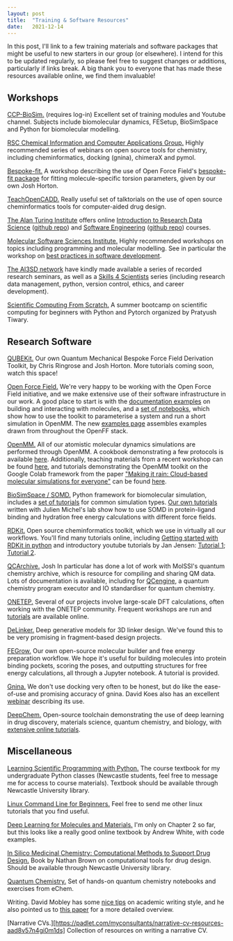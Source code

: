 ```yaml
---
layout: post
title:  "Training & Software Resources"
date:   2021-12-14
---
```


In this post, I'll link to a few training materials and software packages that might be useful to new starters in our group (or elsewhere). I intend for this to be updated regularly, so please feel free to suggest changes or additions, particularly if links break. A big thank you to everyone that has made these resources available online, we find them invaluable!


## Workshops

[CCP-BioSim.][ccpbiosim] (requires log-in) Excellent set of training modules and Youtube channel. Subjects include biomolecular dynamics, FESetup, BioSimSpace and Python for biomolecular modelling.

[RSC Chemical Information and Computer Applications Group.][rsc-cicag] Highly recommended series of webinars on open source tools for chemistry, including cheminformatics, docking (gnina), chimeraX and pymol.

[Bespoke-fit.][bespokefit] A workshop describing the use of Open Force Field's [bespoke-fit package][bespokefit-github] for fitting molecule-specific torsion parameters, given by our own Josh Horton.

[TeachOpenCADD.][teachopencadd] Really useful set of talktorials on the use of open source cheminformatics tools for computer-aided drug design.

[The Alan Turing Institute][turing] offers online [Introduction to Research Data Science][turing1] ([github repo][turing-github1]) and [Software Engineering][turing2] ([github repo][turing-github2]) courses.

[Molecular Software Sciences Institute.][molssi] Highly recommended workshops on topics including programming and molecular modelling. See in particular the workshop on [best practices in software development][molssi2].

[The AI3SD network][ai3sd1] have kindly made available a series of recorded research seminars, as well as a [Skills 4 Scientists][ai3sd2] series (including research data management, python, version control, ethics, and career development).

[Scientific Computing From Scratch.][scotch] A summer bootcamp on scientific computing for beginners with Python and Pytorch organized by Pratyush Tiwary.


## Research Software

[QUBEKit.][qubekit] Our own Quantum Mechanical Bespoke Force Field Derivation Toolkit, by Chris Ringrose and Josh Horton. More tutorials coming soon, watch this space!

[Open Force Field.][openff] We're very happy to be working with the Open Force Field initiative, and we make extensive use of their software infrastructure in our work. A good place to start is with the [documentation examples][openff1] on building and interacting with molecules, and a [set of notebooks][openff2], which show how to use the toolkit to parameterise a system and run a short simulation in OpenMM. The new [examples page][openff-examples] assembles examples drawn from throughout the OpenFF stack.

[OpenMM.][openmm] All of our atomistic molecular dynamics simulations are performed through OpenMM. A cookbook demonstrating a few protocols is available [here][openmm-tut]. Additionally, teaching materials from a recent workshop can be found [here][openmm-summschool], and tutorials demonstrating the OpenMM toolkit on the Google Colab framework from the paper ["Making it rain: Cloud-based molecular simulations for everyone"][making-it-rain-paper] can be found [here][making-it-rain].

[BioSimSpace / SOMD.][bss] Python framework for biomolecular simulation, includes a [set of tutorials][bss-tut] for common simulation types. [Our own tutorials][somd-qube] written with Julien Michel's lab show how to use SOMD in protein-ligand binding and hydration free energy calculations with different force fields.

[RDKit.][rdkit] Open source cheminformatics toolkit, which we use in virtually all our workflows. You'll find many tutorials online, including [Getting started with RDKit in python][rdkit-tut] and introductory youtube tutorials by Jan Jensen: [Tutorial 1][rdkit1]; [Tutorial 2][rdkit2].

[QCArchive.][qcarchive] Josh In particular has done a lot of work with MolSSI's quantum chemistry archive, which is resource for compiling and sharing QM data. Lots of documentation is available, including for [QCengine][qcengine], a quantum chemistry program executor and IO standardiser for quantum chemistry.

[ONETEP.][onetep] Several of our projects involve large-scale DFT calculations, often working with the ONETEP community. Frequent workshops are run and [tutorials][onetep-tut] are available online.

[DeLinker.][delinker] Deep generative models for 3D linker design. We've found this to be very promising in fragment-based design projects.

[FEGrow.][fegrow] Our own open-source molecular builder and free energy preparation workflow. We hope it's useful for building molecules into protein binding pockets, scoring the poses, and outputting structures for free energy calculations, all through a Jupyter notebook. A tutorial is provided.

[Gnina.][gnina] We don't use docking very often to be honest, but do like the ease-of-use and promising accuracy of gnina. David Koes also has an excellent [webinar][gnina-tut] describing its use.

[DeepChem.][deepchem] Open-source toolchain demonstrating the use of deep learning in drug discovery, materials science, quantum chemistry, and biology, with [extensive online tutorials][deepchem-tut].


## Miscellaneous

[Learning Scientific Programming with Python.][python] The course textbook for my undergraduate Python classes (Newcastle students, feel free to message me for access to course materials). Textbook should be available through Newcastle University library.

[Linux Command Line for Beginners.][linux] Feel free to send me other linux tutorials that you find useful.

[Deep Learning for Molecules and Materials.][ml] I'm only on Chapter 2 so far, but this looks like a really good online textbook by Andrew White, with code examples.

[In Silico Medicinal Chemistry: Computational Methods to Support Drug Design.][brown] Book by Nathan Brown on computational tools for drug design. Should be available through Newcastle University library.

[Quantum Chemistry.][echem] Set of hands-on quantum chemistry notebooks and exercises from eChem.

Writing. David Mobley has some [nice tips][mobleylab] on academic writing style, and he also pointed us to [this paper][artofwriting] for a more detailed overview.

[Narrative CVs.][https://padlet.com/myconsultants/narrative-cv-resources-aad8v57n4gi0m1ds] Collection of resources on writing a narrative CV.


[linux]: https://ubuntu.com/tutorials/command-line-for-beginners#1-overview
[echem]: https://kthpanor.github.io/echem/docs/intro.html
[ccpbiosim]: https://www.ccpbiosim.ac.uk/training
[openff]: https://openforcefield.org
[openff1]: https://open-forcefield-toolkit.readthedocs.io/en/0.10.6/users/molecule_cookbook.html
[openff2]: https://github.com/openforcefield/openff-toolkit/tree/0.10.6/examples#examples-using-smirnoff-with-the-toolkit
[openff-examples]: https://docs.openforcefield.org/en/latest/examples.html
[bespokefit]: https://www.youtube.com/watch?v=xQ8pnYcmWSU
[bespokefit-github]: https://github.com/openforcefield/openff-bespokefit
[teachopencadd]: https://projects.volkamerlab.org/teachopencadd/
[bss]: https://biosimspace.org
[bss-tut]: https://github.com/michellab/BioSimSpaceTutorials
[somd-qube]: https://github.com/cole-group/QUBE-SOMD-paper
[rsc-cicag]: https://www.youtube.com/c/RSCCICAG/videos
[brown]: https://pubs.rsc.org/en/content/ebook/978-1-78262-163-8
[python]: https://www-cambridge-org.libproxy.ncl.ac.uk/core/books/learning-scientific-programming-with-python/3D264483BC7B380A3059B3861C661237
[turing]: https://www.turing.ac.uk
[turing-github1]: https://github.com/alan-turing-institute/rds-course
[turing1]: https://alan-turing-institute.github.io/rds-course/index.html
[turing2]: https://alan-turing-institute.github.io/rse-course/html/index.html
[turing-github2]: https://github.com/alan-turing-institute/rse-course
[molssi]: http://education.molssi.org/resources.html#programming
[qubekit]: https://github.com/qubekit/QUBEKit
[openmm]: https://openmm.org
[openmm-tut]: https://openmm.github.io/openmm-cookbook/latest/cookbook
[openmm-summschool]: https://github.com/openmm/openmm_workshop_july2023
[making-it-rain]: https://github.com/pablo-arantes/making-it-rain
[making-it-rain-paper]: https://doi.org/10.1021/acs.jcim.1c00998
[onetep]: https://www.onetep.org/Main/HomePage
[onetep-tut]: https://www.onetep.org/Main/Tutorials
[rdkit]: https://www.rdkit.org/docs/index.html
[rdkit-tut]: https://www.rdkit.org/docs/GettingStartedInPython.html
[rdkit1]: https://www.youtube.com/watch?v=ERvUf_lNopo&t=0s
[rdkit2]: https://www.youtube.com/watch?v=3qzZbaUzo9M
[delinker]: https://github.com/oxpig/DeLinker
[qcarchive]: https://qcarchive.molssi.org
[qcengine]: http://docs.qcarchive.molssi.org/projects/QCEngine/en/stable/
[gnina]: https://github.com/gnina/gnina
[gnina-tut]: https://www.youtube.com/watch?v=MG3Srzi5kZ0
[ml]: https://dmol.pub/intro.html
[deepchem]: https://deepchem.io
[deepchem-tut]: https://github.com/deepchem/deepchem/tree/master/examples/tutorials
[ai3sd1]: https://www.ai3sd.org/ai3sd-online-seminar-series/
[ai3sd2]: https://www.ai3sd.org/ai3sd-online-seminar-series/skills-4-scientists-seminar-series-2021/
[fegrow]: https://cole-group.github.io/FEgrow/main.html
[molssi2]: https://molssi.org/molssis-best-practices/
[mobleylab]: https://github.com/MobleyLab/Training/tree/main/Writing
[artofwriting]: https://doi.org/10.1002/pro.514
[scotch]: https://scotch.wangyq.net

